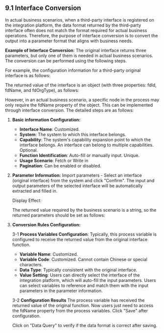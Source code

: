 ## 9.1 Interface Conversion

In actual business scenarios, when a third-party interface is registered on the integration platform, the data format returned by the third-party interface often does not match the format required for actual business operations. Therefore, the purpose of interface conversion is to convert the output into a parameter format that aligns with business needs.

**Example of Interface Conversion**: The original interface returns three parameters, but only one of them is needed in actual business scenarios. The conversion can be performed using the following steps.

For example, the configuration information for a third-party original interface is as follows:

The returned value of the interface is an object (with three properties: fdId, fdName, and fdOrgType), as follows:

However, in an actual business scenario, a specific node in the process may only require the fdName property of the object. This can be implemented through interface conversion. The detailed steps are as follows:

1. **Basic information Configuration:**
   - **Interface Name**: Customized.
   - **System**: The system to which this interface belongs.
   - **Capability**: The system's capability expansion point to which the interface belongs. An interface can belong to multiple capabilities. Optional.
   - **Function Identification**: Auto-fill or manually input. Unique.
   - **Usage Scenario**: Fetch or Write in
   - **Pagination**: Can be enabled or disabled.

2. **Parameter Information:**
   Import parameters - Select an interface (original interface) from the system and click "Confirm". The input and output parameters of the selected interface will be automatically extracted and filled in.

   Display Effect:

   The returned value required by the business scenario is a string, so the returned parameters should be set as follows:

3. **Conversion Rules Configuration:**

   3-1 **Process Variables Configuration**: Typically, this process variable is configured to receive the returned value from the original interface function.
   - **Variable Name**: Customized.
   - **Variable Code**: Customized. Cannot contain Chinese or special characters.
   - **Data Type**: Typically consistent with the original interface.
   - **Value Setting**: Users can directly select the interface of the integration platform, which will auto-fill the input parameters. Users can select variables to reference and match them with the input parameters in the parameter information.

   3-2 **Configuration Results**
   The process variable has received the returned value of the original function. Now users just need to access the fdName property from the process variables. Click "Save" after configuration.

   Click on "Data Query" to verify if the data format is correct after saving.
